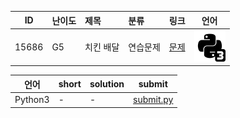 | ID | 난이도 | 제목 | 분류 | 링크 | 언어 |
| -- | ---- | :-- | :-- | --- | --- |
| 15686 | G5 | 치킨 배달 | 연습문제 | [문제](https://www.acmicpc.net/problem/15686) | [![python3](/assets/python3.svg)](/solutions/%5BG5%5D15686%20치킨%20배달/submit.py)  |

| 언어 | short | solution | submit |
| --- | ----- | -------- | ------ |
| Python3 | - | - | [submit.py](submit.py) |
